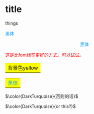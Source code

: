 # title

things

<font color=#0099ff >黑体</font>

<center><font color=#0099ff >黑体</font></center>

<span style="color:red;">这是比font标签更好的方式。可以试试。</span>

<table><tr><td bgcolor=yellow>背景色yellow</td></tr></table>

<table><tr><td bgcolor=yellow><font color=#0099ff >黑体</font></td></tr></table>

$\color{DarkTurquoise}{否则的话}$

$\color{DarkTurquoise}{or this?}$
